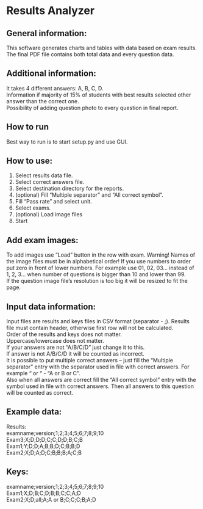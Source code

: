 # Results Analyzer

## General information:
This software generates charts and tables with data based on exam results. The final PDF file contains both total data and every question data.

## Additional information:
It takes 4 different answers: A, B, C, D.<br />
Information if majority of 15% of students with best results selected other answer than the correct one.<br />
Possibility of adding question photo to every question in final report.<br />

## How to run
Best way to run is to start setup.py and use GUI.

## How to use:
1.	Select results data file.
2.	Select correct answers file.
3.	Select destination directory for the reports.
4.	(optional) Fill “Multiple separator” and “All correct symbol”.
5.	Fill “Pass rate” and select unit.
6.	Select exams.
7.	(optional) Load image files
8.	Start

## Add exam images:
To add images use “Load” button in the row with exam. Warning! Names of the image files must be in alphabetical order! If you use numbers to order put zero in front of lower numbers. For example use 01, 02, 03… instead of 1, 2, 3… when number of questions is bigger than 10 and lower than 99.<br />
If the question image file’s resolution is too big it will be resized to fit the page.

## Input data information:
Input files are results and keys files in CSV format (separator - ;). Results file must contain header, otherwise first row will not be calculated. <br />
Order of the results and keys does not matter.<br />
Uppercase/lowercase does not matter.<br />
If your answers are not “A/B/C/D” just change it to this.<br />
If answer is not A/B/C/D it will be counted as incorrect.<br />
It is possible to put multiple correct answers – just fill the “Multiple separator” entry with the separator used in file with correct answers. For example “ or “ - “A or B or C”.<br />
Also when all answers are correct fill the “All correct symbol” entry with the symbol used in file with correct answers. Then all answers to this question will be counted as correct. <br />

## Example data:
Results:<br />
examname;version;1;2;3;4;5;6;7;8;9;10<br />
Exam3;X;D;D;D;C;C;D;D;B;C;B<br />
Exam1;Y;D;D;A;B;B;D;C;B;B;D<br />
Exam2;X;D;A;D;C;B;B;B;A;C;B<br />

## Keys:
examname;version;1;2;3;4;5;6;7;8;9;10<br />
Exam1;X;D;B;C;D;B;B;C;C;A;D<br />
Exam2;X;D;all;A;A or B;C;C;C;B;A;D<br />
